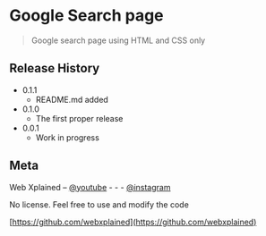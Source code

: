 # Google Search page
> Google search page using HTML and CSS only

## Release History

* 0.1.1
    * README.md added
* 0.1.0
    * The first proper release
* 0.0.1
    * Work in progress

## Meta

Web Xplained – [@youtube](https://www.youtube.com/channel/UC4sWzrFzcFKCoGYj6PaIsDg) - - -
[@instagram](https://www.instagram.com/web.xplained/)

No license. Feel free to use and modify the code

[https://github.com/webxplained](https://github.com/webxplained)
